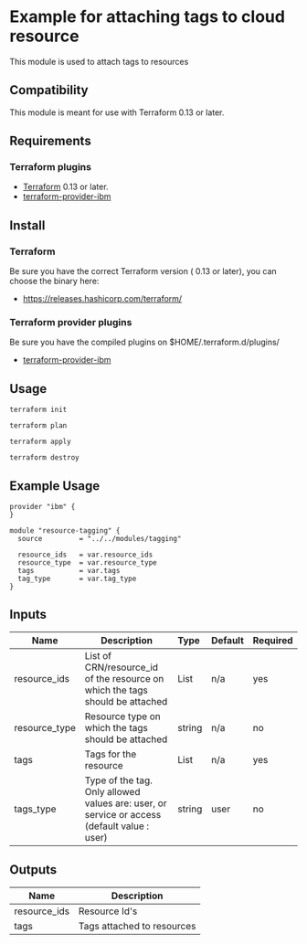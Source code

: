 # Example for attaching tags to cloud resource

This module is used to attach tags to resources

## Compatibility

This module is meant for use with Terraform 0.13 or later.

## Requirements

### Terraform plugins

- [Terraform](https://www.terraform.io/downloads.html) 0.13 or later.
- [terraform-provider-ibm](https://github.com/IBM-Cloud/terraform-provider-ibm)

## Install

### Terraform

Be sure you have the correct Terraform version ( 0.13 or later), you can choose the binary here:
- https://releases.hashicorp.com/terraform/

### Terraform provider plugins

Be sure you have the compiled plugins on $HOME/.terraform.d/plugins/

- [terraform-provider-ibm](https://github.com/IBM-Cloud/terraform-provider-ibm)

## Usage

```
terraform init
```
```
terraform plan
```
```
terraform apply
```
```
terraform destroy
```

## Example Usage
```
provider "ibm" {
}

module "resource-tagging" {
  source         = "../../modules/tagging"

  resource_ids   = var.resource_ids
  resource_type  = var.resource_type
  tags           = var.tags
  tag_type       = var.tag_type
}
```

<!-- BEGINNING OF PRE-COMMIT-TERRAFORM DOCS HOOK -->
## Inputs


| Name            | Description                                                      | Type   | Default | Required |
|-----------------|------------------------------------------------------------------|:-------|---------|----------|
| resource\_ids   | List of CRN/resource_id of the resource on which the tags should be attached  | List   | n/a     | yes      |
| resource\_type  | Resource type on which the tags should be attached               | string | n/a        | no       |
| tags            | Tags for the resource                                            | List   | n/a        | yes      |
| tags_type       | Type of the tag. Only allowed values are: user, or service or access (default value : user) | string   | user  | no  |

## Outputs

| Name                      | Description                                   |
|---------------------------|-----------------------------------------------|
| resource_ids              | Resource Id's                                 |
| tags                      | Tags attached to resources                    |
